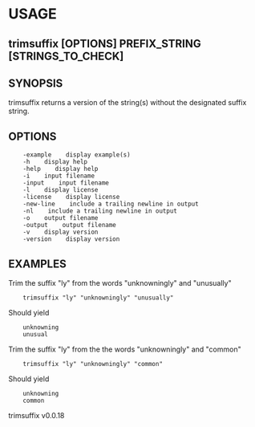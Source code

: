 
# USAGE

## trimsuffix [OPTIONS] PREFIX_STRING [STRINGS_TO_CHECK] 

## SYNOPSIS

trimsuffix returns a version of the string(s) without the designated suffix string.

## OPTIONS

```
    -example    display example(s)
    -h    display help
    -help    display help
    -i    input filename
    -input    input filename
    -l    display license
    -license    display license
    -new-line    include a trailing newline in output
    -nl    include a trailing newline in output
    -o    output filename
    -output    output filename
    -v    display version
    -version    display version
```

## EXAMPLES

Trim the suffix "ly" from the words "unknowningly" and "unusually"

```shell
    trimsuffix "ly" "unknowningly" "unusually"
```

Should yield

```
    unknowning
    unusual
```

Trim the suffix "ly" from the the words "unknowningly" and "common"

```shell
    trimsuffix "ly" "unknowningly" "common"
```

Should yield

```
    unknowning
    common
```

trimsuffix v0.0.18
